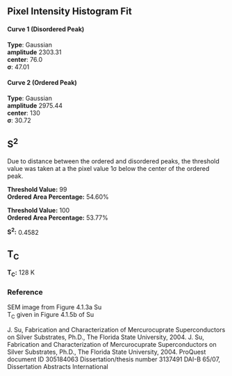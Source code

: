 ## Pixel Intensity Histogram Fit

#### Curve 1 (Disordered Peak)
**Type**: Gaussian\
**amplitude** 2303.31\
**center**: 76.0\
**σ**: 47.01

#### Curve 2 (Ordered Peak)
**Type**: Gaussian\
**amplitude** 2975.44\
**center**: 130\
**σ**: 30.72



## S<sup>2</sup>

Due to distance between the ordered and disordered peaks, the
threshold value was taken at a the pixel value
1σ below the center of the ordered peak.

**Threshold Value:** 99\
**Ordered Area Percentage:** 54.60%


**Threshold Value:** 100\
**Ordered Area Percentage:** 53.77%

**S<sup>2</sup>:** 0.4582

## T<sub>C</sub>
**T<sub>C</sub>:**  128 K


### Reference
SEM image from Figure 4.1.3a Su\
T<sub>C</sub> given in Figure 4.1.5b of Su


J. Su, Fabrication and Characterization of Mercurocuprate Superconductors on Silver Substrates, Ph.D., The Florida State University, 2004.
J. Su, Fabrication and Characterization of Mercurocuprate Superconductors on Silver Substrates, Ph.D., The Florida State University, 2004.
ProQuest document ID   305184063
Dissertation/thesis number  3137491
DAI-B 65/07, Dissertation Abstracts International